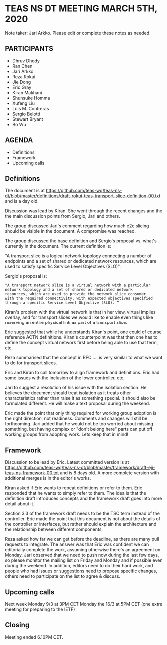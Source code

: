 # TEAS NS DT MEETING MARCH 5TH, 2020

Note taker: Jari Arkko. Please edit or complete these notes as needed.

## PARTICIPANTS

* Dhruv Dhody
* Ran Chen
* Jari Arkko
* Reza Rokui
* Jie Dong
* Eric Gray
* Kiran Makhani
* Shunsuke Homma
* Xufeng Liu
* Luis M. Contreras
* Sergio Belotti
* Stewart Bryant
* Bo Wu

## AGENDA

* Definitions
* Framework
* Upcoming calls

## Definitions

The document is at https://github.com/teas-wg/teas-ns-dt/blob/master/definitions/draft-rokui-teas-transport-slice-definition-00.txt and is a day old.

Discussion was lead by Kiran. She went through the recent changes and the the main discussion points from Sergio, Jari and others.

The group discussed Jari's comment regarding how much e2e slicing should be visible in the document. A compromise was reached.

The group discussed the base definition and Sergio's proposal vs. what's currently in the document. The current definition is:

   "A transport slice is a logical network topology connecting a number
   of endpoints and a set of shared or dedicated network resources,
   which are used to satisfy specific Service Level Objectives (SLO)".

Sergio's proposal is:
    
    "A transport network slice is a virtual network with a particular 
    network topology and a set of shared or dedicated network 
    resources, which are used to provide the network slice consumer 
    with the required connectivity, with expected objectives specified 
    through a specific Service Level Objective (SLO). “

Kiran's problem with the virtual network is that in her view, virtual implies overlay, and for transport slices we would like to enable even things like reserving an entire physical link as part of a transport slice.

Eric suggested that while he understands Kiran's point, one could of course reference ACTN definitions. Kiran's counterpoint was that then one has to define the concept virtual network first before being able to use that term, etc.

Reza summarised that the concept in RFC .... is very similar to what we want to do for transport slices. 

Eric and Kiran to call tomorrow to align framework and definitions. Eric had some issues with the inclusion of the lower controller, etc.

Jari to suggest a resolution of his issue with the isolation section. He believes the document should treat isolation as it treats other characteristics rather than raise it as something special. It should also be formulated different. He will make a text proposal during the weekend.

Eric made the point that only thing required for working group adoption is the right direction, not readiness. Comments and changes will still be forthcoming. Jari added that he would not be too worried about missing something, but having complex or "don't belong here" parts can put off working groups from adopting work. Lets keep that in mind!

## Framework

Discussion to be lead by Eric. Latest committed version is at https://github.com/teas-wg/teas-ns-dt/blob/master/framework/draft-ejj-teas-ns-framework-00.txt and is 8 days old. A more complete version with additional merges is in the editor's works.

Kiran asked if Eric wants to repeat definitions or refer to them. Eric responded that he wants to simply refer to them.  The idea is that the definition draft introduces concepts and the framework draft goes into more detail about it.

Section 3.3 of the framework draft needs to be the TSC term instead of the controller. Eric made the point that this document is not about the details of the controller or interfaces, but rather should explain the architecture and the relationship between different components.

Reza asked how far we can get before the deadline, as there are many pull requests to integrate. The answer was that Eric was confident we can editorially complete the work, assuming otherwise there's an agreement on Monday. Jari observed that we need to push now during the last few days, so please monitor the mailing list on Friday and Monday and if possible even during the weekend. In addition, editors need to do their hard work, and people who had issues or suggestions need to propose specific changes, others need to participate on the list to agree & discuss.

## Upcoming calls

Next week Monday 9/3 at 3PM CET
Monday the 16/3 at 5PM CET (one extre meeting for preparing to the IETF)

## Closing

Meeting ended 6.10PM CET.
